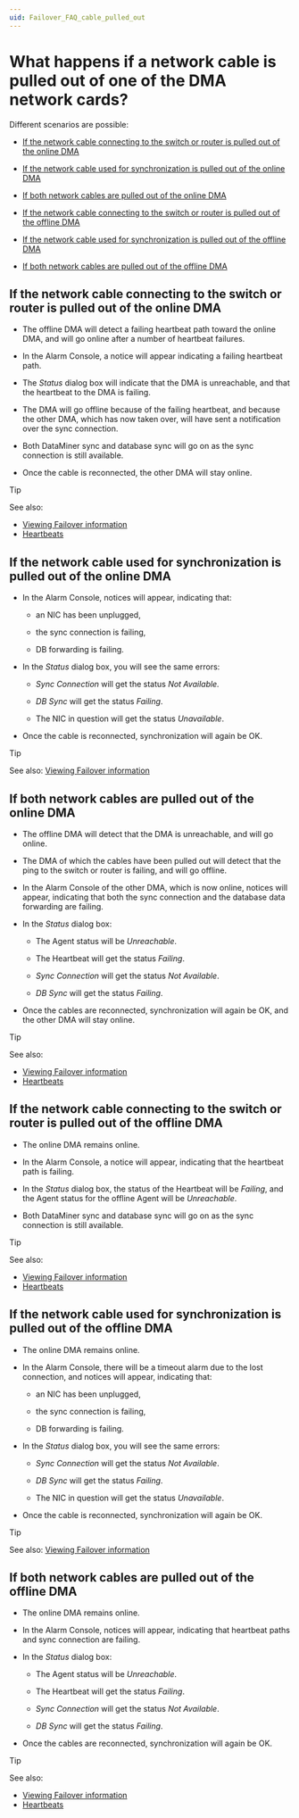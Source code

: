 ```yaml
---
uid: Failover_FAQ_cable_pulled_out
---
```


# What happens if a network cable is pulled out of one of the DMA network cards?

Different scenarios are possible:

- [If the network cable connecting to the switch or router is pulled out of the online DMA](#if-the-network-cable-connecting-to-the-switch-or-router-is-pulled-out-of-the-online-dma)

- [If the network cable used for synchronization is pulled out of the online DMA](#if-the-network-cable-used-for-synchronization-is-pulled-out-of-the-online-dma)

- [If both network cables are pulled out of the online DMA](#if-both-network-cables-are-pulled-out-of-the-online-dma)

- [If the network cable connecting to the switch or router is pulled out of the offline DMA](#if-the-network-cable-connecting-to-the-switch-or-router-is-pulled-out-of-the-offline-dma)

- [If the network cable used for synchronization is pulled out of the offline DMA](#if-the-network-cable-used-for-synchronization-is-pulled-out-of-the-offline-dma)

- [If both network cables are pulled out of the offline DMA](#if-both-network-cables-are-pulled-out-of-the-offline-dma)

## If the network cable connecting to the switch or router is pulled out of the online DMA

- The offline DMA will detect a failing heartbeat path toward the online DMA, and will go online after a number of heartbeat failures.

- In the Alarm Console, a notice will appear indicating a failing heartbeat path.

- The *Status* dialog box will indicate that the DMA is unreachable, and that the heartbeat to the DMA is failing.

- The DMA will go offline because of the failing heartbeat, and because the other DMA, which has now taken over, will have sent a notification over the sync connection.

- Both DataMiner sync and database sync will go on as the sync connection is still available.

- Once the cable is reconnected, the other DMA will stay online.

> [!TIP]
> See also:
>
> - [Viewing Failover information](xref:Viewing_the_Failover_setup)
> - [Heartbeats](xref:Advanced_Failover_options#heartbeats)

## If the network cable used for synchronization is pulled out of the online DMA

- In the Alarm Console, notices will appear, indicating that:

  - an NIC has been unplugged,

  - the sync connection is failing,

  - DB forwarding is failing.

- In the *Status* dialog box, you will see the same errors:

  - *Sync Connection* will get the status *Not Available.*

  - *DB Sync* will get the status *Failing*.

  - The NIC in question will get the status *Unavailable*.

- Once the cable is reconnected, synchronization will again be OK.

> [!TIP]
> See also: [Viewing Failover information](xref:Viewing_the_Failover_setup)

## If both network cables are pulled out of the online DMA

- The offline DMA will detect that the DMA is unreachable, and will go online.

- The DMA of which the cables have been pulled out will detect that the ping to the switch or router is failing, and will go offline.

- In the Alarm Console of the other DMA, which is now online, notices will appear, indicating that both the sync connection and the database data forwarding are failing.

- In the *Status* dialog box:

  - The Agent status will be *Unreachable*.

  - The Heartbeat will get the status *Failing*.

  - *Sync Connection* will get the status *Not Available*.

  - *DB Sync* will get the status *Failing*.

- Once the cables are reconnected, synchronization will again be OK, and the other DMA will stay online.

> [!TIP]
> See also:
>
> - [Viewing Failover information](xref:Viewing_the_Failover_setup)
> - [Heartbeats](xref:Advanced_Failover_options#heartbeats)

## If the network cable connecting to the switch or router is pulled out of the offline DMA

- The online DMA remains online.

- In the Alarm Console, a notice will appear, indicating that the heartbeat path is failing.

- In the *Status* dialog box, the status of the Heartbeat will be *Failing*, and the Agent status for the offline Agent will be *Unreachable*.

- Both DataMiner sync and database sync will go on as the sync connection is still available.

> [!TIP]
> See also:
>
> - [Viewing Failover information](xref:Viewing_the_Failover_setup)
> - [Heartbeats](xref:Advanced_Failover_options#heartbeats)

## If the network cable used for synchronization is pulled out of the offline DMA

- The online DMA remains online.

- In the Alarm Console, there will be a timeout alarm due to the lost connection, and notices will appear, indicating that:

  - an NIC has been unplugged,

  - the sync connection is failing,

  - DB forwarding is failing.

- In the *Status* dialog box, you will see the same errors:

  - *Sync Connection* will get the status *Not Available*.

  - *DB Sync* will get the status *Failing*.

  - The NIC in question will get the status *Unavailable*.

- Once the cable is reconnected, synchronization will again be OK.

> [!TIP]
> See also: [Viewing Failover information](xref:Viewing_the_Failover_setup)

## If both network cables are pulled out of the offline DMA

- The online DMA remains online.

- In the Alarm Console, notices will appear, indicating that heartbeat paths and sync connection are failing.

- In the *Status* dialog box:

  - The Agent status will be *Unreachable*.

  - The Heartbeat will get the status *Failing*.

  - *Sync Connection* will get the status *Not Available*.

  - *DB Sync* will get the status *Failing*.

- Once the cables are reconnected, synchronization will again be OK.

> [!TIP]
> See also:
>
> - [Viewing Failover information](xref:Viewing_the_Failover_setup)
> - [Heartbeats](xref:Advanced_Failover_options#heartbeats)
